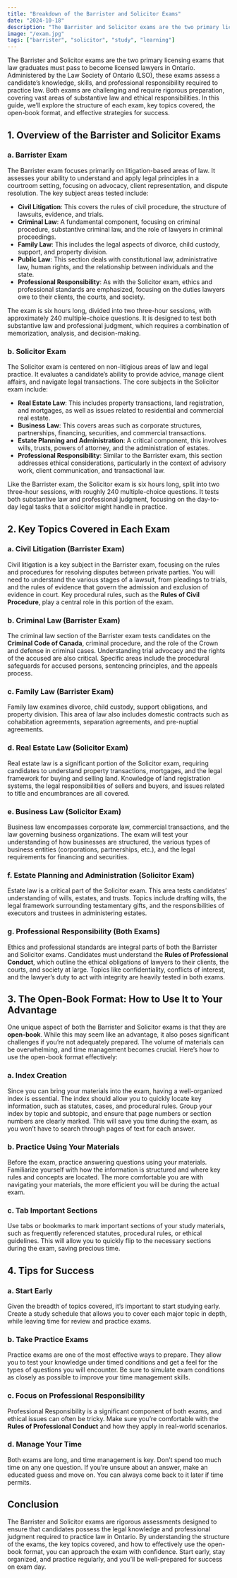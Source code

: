 ```yaml
---
title: "Breakdown of the Barrister and Solicitor Exams"
date: "2024-10-18"
description: "The Barrister and Solicitor exams are the two primary licensing exams that law graduates must pass to become licensed lawyers in Ontario."
image: "/exam.jpg"
tags: ["barrister", "solicitor", "study", "learning"]
---
```


The Barrister and Solicitor exams are the two primary licensing exams that law graduates must pass to become licensed lawyers in Ontario. Administered by the Law Society of Ontario (LSO), these exams assess a candidate’s knowledge, skills, and professional responsibility required to practice law. Both exams are challenging and require rigorous preparation, covering vast areas of substantive law and ethical responsibilities. In this guide, we’ll explore the structure of each exam, key topics covered, the open-book format, and effective strategies for success.

## 1. Overview of the Barrister and Solicitor Exams

### a. **Barrister Exam**

The Barrister exam focuses primarily on litigation-based areas of law. It assesses your ability to understand and apply legal principles in a courtroom setting, focusing on advocacy, client representation, and dispute resolution. The key subject areas tested include:

- **Civil Litigation**: This covers the rules of civil procedure, the structure of lawsuits, evidence, and trials.
- **Criminal Law**: A fundamental component, focusing on criminal procedure, substantive criminal law, and the role of lawyers in criminal proceedings.
- **Family Law**: This includes the legal aspects of divorce, child custody, support, and property division.
- **Public Law**: This section deals with constitutional law, administrative law, human rights, and the relationship between individuals and the state.
- **Professional Responsibility**: As with the Solicitor exam, ethics and professional standards are emphasized, focusing on the duties lawyers owe to their clients, the courts, and society.

The exam is six hours long, divided into two three-hour sessions, with approximately 240 multiple-choice questions. It is designed to test both substantive law and professional judgment, which requires a combination of memorization, analysis, and decision-making.

### b. **Solicitor Exam**

The Solicitor exam is centered on non-litigious areas of law and legal practice. It evaluates a candidate’s ability to provide advice, manage client affairs, and navigate legal transactions. The core subjects in the Solicitor exam include:

- **Real Estate Law**: This includes property transactions, land registration, and mortgages, as well as issues related to residential and commercial real estate.
- **Business Law**: This covers areas such as corporate structures, partnerships, financing, securities, and commercial transactions.
- **Estate Planning and Administration**: A critical component, this involves wills, trusts, powers of attorney, and the administration of estates.
- **Professional Responsibility**: Similar to the Barrister exam, this section addresses ethical considerations, particularly in the context of advisory work, client communication, and transactional law.

Like the Barrister exam, the Solicitor exam is six hours long, split into two three-hour sessions, with roughly 240 multiple-choice questions. It tests both substantive law and professional judgment, focusing on the day-to-day legal tasks that a solicitor might handle in practice.

## 2. Key Topics Covered in Each Exam

### a. **Civil Litigation (Barrister Exam)**

Civil litigation is a key subject in the Barrister exam, focusing on the rules and procedures for resolving disputes between private parties. You will need to understand the various stages of a lawsuit, from pleadings to trials, and the rules of evidence that govern the admission and exclusion of evidence in court. Key procedural rules, such as the **Rules of Civil Procedure**, play a central role in this portion of the exam.

### b. **Criminal Law (Barrister Exam)**

The criminal law section of the Barrister exam tests candidates on the **Criminal Code of Canada**, criminal procedure, and the role of the Crown and defense in criminal cases. Understanding trial advocacy and the rights of the accused are also critical. Specific areas include the procedural safeguards for accused persons, sentencing principles, and the appeals process.

### c. **Family Law (Barrister Exam)**

Family law examines divorce, child custody, support obligations, and property division. This area of law also includes domestic contracts such as cohabitation agreements, separation agreements, and pre-nuptial agreements.

### d. **Real Estate Law (Solicitor Exam)**

Real estate law is a significant portion of the Solicitor exam, requiring candidates to understand property transactions, mortgages, and the legal framework for buying and selling land. Knowledge of land registration systems, the legal responsibilities of sellers and buyers, and issues related to title and encumbrances are all covered.

### e. **Business Law (Solicitor Exam)**

Business law encompasses corporate law, commercial transactions, and the law governing business organizations. The exam will test your understanding of how businesses are structured, the various types of business entities (corporations, partnerships, etc.), and the legal requirements for financing and securities.

### f. **Estate Planning and Administration (Solicitor Exam)**

Estate law is a critical part of the Solicitor exam. This area tests candidates’ understanding of wills, estates, and trusts. Topics include drafting wills, the legal framework surrounding testamentary gifts, and the responsibilities of executors and trustees in administering estates.

### g. **Professional Responsibility (Both Exams)**

Ethics and professional standards are integral parts of both the Barrister and Solicitor exams. Candidates must understand the **Rules of Professional Conduct**, which outline the ethical obligations of lawyers to their clients, the courts, and society at large. Topics like confidentiality, conflicts of interest, and the lawyer’s duty to act with integrity are heavily tested in both exams.

## 3. The Open-Book Format: How to Use It to Your Advantage

One unique aspect of both the Barrister and Solicitor exams is that they are **open-book**. While this may seem like an advantage, it also poses significant challenges if you’re not adequately prepared. The volume of materials can be overwhelming, and time management becomes crucial. Here’s how to use the open-book format effectively:

### a. **Index Creation**

Since you can bring your materials into the exam, having a well-organized index is essential. The index should allow you to quickly locate key information, such as statutes, cases, and procedural rules. Group your index by topic and subtopic, and ensure that page numbers or section numbers are clearly marked. This will save you time during the exam, as you won’t have to search through pages of text for each answer.

### b. **Practice Using Your Materials**

Before the exam, practice answering questions using your materials. Familiarize yourself with how the information is structured and where key rules and concepts are located. The more comfortable you are with navigating your materials, the more efficient you will be during the actual exam.

### c. **Tab Important Sections**

Use tabs or bookmarks to mark important sections of your study materials, such as frequently referenced statutes, procedural rules, or ethical guidelines. This will allow you to quickly flip to the necessary sections during the exam, saving precious time.

## 4. Tips for Success

### a. **Start Early**

Given the breadth of topics covered, it’s important to start studying early. Create a study schedule that allows you to cover each major topic in depth, while leaving time for review and practice exams.

### b. **Take Practice Exams**

Practice exams are one of the most effective ways to prepare. They allow you to test your knowledge under timed conditions and get a feel for the types of questions you will encounter. Be sure to simulate exam conditions as closely as possible to improve your time management skills.

### c. **Focus on Professional Responsibility**

Professional Responsibility is a significant component of both exams, and ethical issues can often be tricky. Make sure you’re comfortable with the **Rules of Professional Conduct** and how they apply in real-world scenarios.

### d. **Manage Your Time**

Both exams are long, and time management is key. Don’t spend too much time on any one question. If you’re unsure about an answer, make an educated guess and move on. You can always come back to it later if time permits.

## Conclusion

The Barrister and Solicitor exams are rigorous assessments designed to ensure that candidates possess the legal knowledge and professional judgment required to practice law in Ontario. By understanding the structure of the exams, the key topics covered, and how to effectively use the open-book format, you can approach the exam with confidence. Start early, stay organized, and practice regularly, and you’ll be well-prepared for success on exam day.
